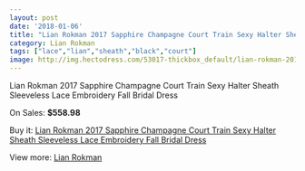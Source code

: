 ```yaml
---
layout: post
date: '2018-01-06'
title: "Lian Rokman 2017 Sapphire Champagne Court Train Sexy Halter Sheath Sleeveless Lace Embroidery Fall Bridal Dress"
category: Lian Rokman
tags: ["lace","lian","sheath","black","court"]
image: http://img.hectodress.com/53017-thickbox_default/lian-rokman-2017-sapphire-champagne-court-train-sexy-halter-sheath-sleeveless-lace-embroidery-fall-bridal-dress.jpg
---
```

Lian Rokman 2017 Sapphire Champagne Court Train Sexy Halter Sheath Sleeveless Lace Embroidery Fall Bridal Dress

On Sales: **$558.98**
<a href="https://www.hectodress.com/lian-rokman/16695-lian-rokman-2017-sapphire-champagne-court-train-sexy-halter-sheath-sleeveless-lace-embroidery-fall-bridal-dress.html"><amp-img layout="responsive" width="600" height="600" src="//img.hectodress.com/53017-thickbox_default/lian-rokman-2017-sapphire-champagne-court-train-sexy-halter-sheath-sleeveless-lace-embroidery-fall-bridal-dress.jpg" alt="Lian Rokman 2017 Sapphire Champagne Court Train Sexy Halter Sheath Sleeveless Lace Embroidery Fall Bridal Dress 0" /></a>
<a href="https://www.hectodress.com/lian-rokman/16695-lian-rokman-2017-sapphire-champagne-court-train-sexy-halter-sheath-sleeveless-lace-embroidery-fall-bridal-dress.html"><amp-img layout="responsive" width="600" height="600" src="//img.hectodress.com/53022-thickbox_default/lian-rokman-2017-sapphire-champagne-court-train-sexy-halter-sheath-sleeveless-lace-embroidery-fall-bridal-dress.jpg" alt="Lian Rokman 2017 Sapphire Champagne Court Train Sexy Halter Sheath Sleeveless Lace Embroidery Fall Bridal Dress 1" /></a>
<a href="https://www.hectodress.com/lian-rokman/16695-lian-rokman-2017-sapphire-champagne-court-train-sexy-halter-sheath-sleeveless-lace-embroidery-fall-bridal-dress.html"><amp-img layout="responsive" width="600" height="600" src="//img.hectodress.com/53021-thickbox_default/lian-rokman-2017-sapphire-champagne-court-train-sexy-halter-sheath-sleeveless-lace-embroidery-fall-bridal-dress.jpg" alt="Lian Rokman 2017 Sapphire Champagne Court Train Sexy Halter Sheath Sleeveless Lace Embroidery Fall Bridal Dress 2" /></a>
<a href="https://www.hectodress.com/lian-rokman/16695-lian-rokman-2017-sapphire-champagne-court-train-sexy-halter-sheath-sleeveless-lace-embroidery-fall-bridal-dress.html"><amp-img layout="responsive" width="600" height="600" src="//img.hectodress.com/53020-thickbox_default/lian-rokman-2017-sapphire-champagne-court-train-sexy-halter-sheath-sleeveless-lace-embroidery-fall-bridal-dress.jpg" alt="Lian Rokman 2017 Sapphire Champagne Court Train Sexy Halter Sheath Sleeveless Lace Embroidery Fall Bridal Dress 3" /></a>
<a href="https://www.hectodress.com/lian-rokman/16695-lian-rokman-2017-sapphire-champagne-court-train-sexy-halter-sheath-sleeveless-lace-embroidery-fall-bridal-dress.html"><amp-img layout="responsive" width="600" height="600" src="//img.hectodress.com/53019-thickbox_default/lian-rokman-2017-sapphire-champagne-court-train-sexy-halter-sheath-sleeveless-lace-embroidery-fall-bridal-dress.jpg" alt="Lian Rokman 2017 Sapphire Champagne Court Train Sexy Halter Sheath Sleeveless Lace Embroidery Fall Bridal Dress 4" /></a>
<a href="https://www.hectodress.com/lian-rokman/16695-lian-rokman-2017-sapphire-champagne-court-train-sexy-halter-sheath-sleeveless-lace-embroidery-fall-bridal-dress.html"><amp-img layout="responsive" width="600" height="600" src="//img.hectodress.com/53018-thickbox_default/lian-rokman-2017-sapphire-champagne-court-train-sexy-halter-sheath-sleeveless-lace-embroidery-fall-bridal-dress.jpg" alt="Lian Rokman 2017 Sapphire Champagne Court Train Sexy Halter Sheath Sleeveless Lace Embroidery Fall Bridal Dress 5" /></a>

Buy it: [Lian Rokman 2017 Sapphire Champagne Court Train Sexy Halter Sheath Sleeveless Lace Embroidery Fall Bridal Dress](https://www.hectodress.com/lian-rokman/16695-lian-rokman-2017-sapphire-champagne-court-train-sexy-halter-sheath-sleeveless-lace-embroidery-fall-bridal-dress.html "Lian Rokman 2017 Sapphire Champagne Court Train Sexy Halter Sheath Sleeveless Lace Embroidery Fall Bridal Dress")

View more: [Lian Rokman](https://www.hectodress.com/338-lian-rokman "Lian Rokman")